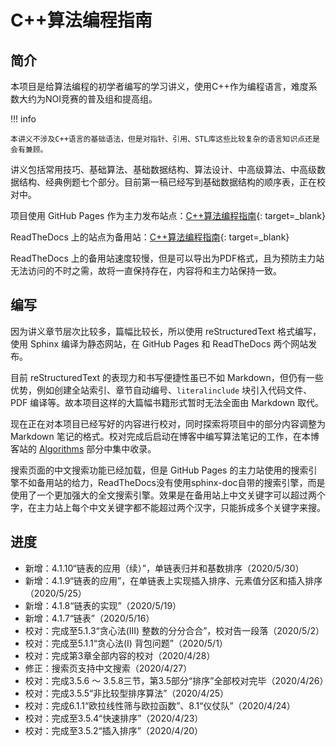# C++算法编程指南

## 简介 

本项目是给算法编程的初学者编写的学习讲义，使用C++作为编程语言，难度系数大约为NOI竞赛的普及组和提高组。

!!! info

    本讲义不涉及C++语言的基础语法，但是对指针、引用、STL库这些比较复杂的语言知识点还是会有兼顾。

讲义包括常用技巧、基础算法、基础数据结构、算法设计、中高级算法、中高级数据结构、经典例题七个部分。目前第一稿已经写到基础数据结构的顺序表，正在校对中。

项目使用 GitHub Pages 作为主力发布站点：[C++算法编程指南](https://majorli.github.com/algo_guide/){: target=_blank}

ReadTheDocs 上的站点为备用站：[C++算法编程指南](https://algo-guide.readthedocs.io/zh_CN/latest/){: target=_blank}

ReadTheDocs 上的备用站速度较慢，但是可以导出为PDF格式，且为预防主力站无法访问的不时之需，故将一直保持存在，内容将和主力站保持一致。

## 编写

因为讲义章节层次比较多，篇幅比较长，所以使用 reStructuredText 格式编写，使用 Sphinx 编译为静态网站，在 GitHub Pages 和 ReadTheDocs 两个网站发布。

目前 reStructuredText 的表现力和书写便捷性虽已不如 Markdown，但仍有一些优势，例如创建全站索引、章节自动编号、``literalinclude`` 块引入代码文件、PDF 编译等。故本项目这样的大篇幅书籍形式暂时无法全面由 Markdown 取代。

现在正在对本项目已经写好的内容进行校对，同时探索将项目中的部分内容调整为 Markdown 笔记的格式。校对完成后启动在博客中编写算法笔记的工作，在本博客站的 [Algorithms](../notes/algos/overview.md) 部分中集中收录。

搜索页面的中文搜索功能已经加载，但是 GitHub Pages 的主力站使用的搜索引擎不如备用站的给力，ReadTheDocs没有使用sphinx-doc自带的搜索引擎，而是使用了一个更加强大的全文搜索引擎。效果是在备用站上中文关键字可以超过两个字，在主力站上每个中文关键字都不能超过两个汉字，只能拆成多个关键字来搜。

## 进度

- 新增：4.1.10“链表的应用（续）”，单链表归并和基数排序（2020/5/30）
- 新增：4.1.9“链表的应用”，在单链表上实现插入排序、元素值分区和插入排序（2020/5/25）
- 新增：4.1.8“链表的实现”（2020/5/19）
- 新增：4.1.7“链表”（2020/5/16）
- 校对：完成至5.1.3“贪心法(III) 整数的分分合合”，校对告一段落（2020/5/2）
- 校对：完成至5.1.1“贪心法(I) 背包问题”（2020/5/1）
- 校对：完成第3章全部内容的校对（2020/4/28）
- 修正：搜索页支持中文搜索（2020/4/27）
- 校对：完成3.5.6 ～ 3.5.8三节，第3.5部分“排序”全部校对完毕（2020/4/26）
- 校对：完成3.5.5“非比较型排序算法”（2020/4/25）
- 校对：完成6.1.1“欧拉线性筛与欧拉函数”、8.1“仪仗队”（2020/4/24）
- 校对：完成至3.5.4“快速排序”（2020/4/23）
- 校对：完成至3.5.2“插入排序”（2020/4/20）

